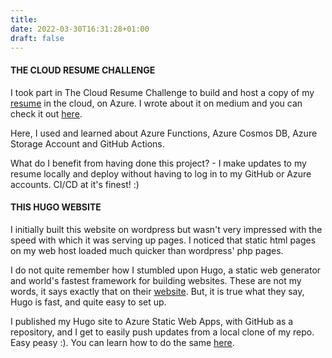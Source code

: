 ```yaml
---
title: 
date: 2022-03-30T16:31:28+01:00
draft: false
---
```


#### THE CLOUD RESUME CHALLENGE

I took part in The Cloud Resume Challenge to build and host a copy of my [resume](https://resume.benny.com.ng) in the cloud, on Azure. I wrote about it on medium and you can check it out [here](https://medium.com/@bennando/the-cloud-resume-challenge-with-azure-my-experience-f83695dcf77e).

Here, I used and learned about Azure Functions, Azure Cosmos DB, Azure Storage Account and GitHub Actions.

What do I benefit from having done this project? - I make updates to my resume locally and deploy without having to log in to my GitHub or Azure accounts. CI/CD at it's finest! :)


#### THIS HUGO WEBSITE

I initially built this website on wordpress but wasn't very impressed with the speed with which it was serving up pages. I noticed that static html pages on my web host loaded much quicker than wordpress' php pages.

I do not quite remember how I stumbled upon Hugo, a static web generator and world's fastest framework for building websites. These are not my words, it says exactly that on their [website](https://gohugo.io). But, it is true what they say, Hugo is fast, and quite easy to set up. 

I published my Hugo site to Azure Static Web Apps, with GitHub as a repository, and I get to easily push updates from a local clone of my repo. Easy peasy :). You can learn how to do the same [here](https://docs.microsoft.com/en-us/azure/static-web-apps/publish-hugo).